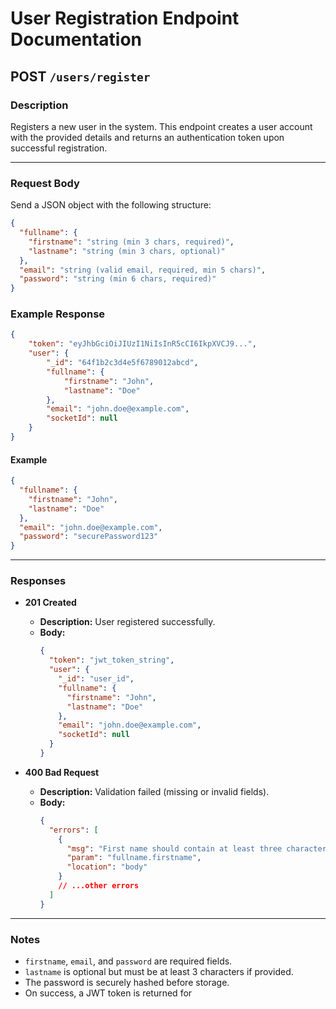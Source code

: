 # User Registration Endpoint Documentation

## POST `/users/register`

### Description

Registers a new user in the system. This endpoint creates a user account with the provided details and returns an authentication token upon successful registration.

---

### Request Body

Send a JSON object with the following structure:

```json
{
  "fullname": {
    "firstname": "string (min 3 chars, required)",
    "lastname": "string (min 3 chars, optional)"
  },
  "email": "string (valid email, required, min 5 chars)",
  "password": "string (min 6 chars, required)"
}
```

### Example Response

```json
{
    "token": "eyJhbGciOiJIUzI1NiIsInR5cCI6IkpXVCJ9...",
    "user": {
        "_id": "64f1b2c3d4e5f6789012abcd",
        "fullname": {
            "firstname": "John",
            "lastname": "Doe"
        },
        "email": "john.doe@example.com",
        "socketId": null
    }
}
```
#### Example

```json
{
  "fullname": {
    "firstname": "John",
    "lastname": "Doe"
  },
  "email": "john.doe@example.com",
  "password": "securePassword123"
}
```

---

### Responses

- **201 Created**
  - **Description:** User registered successfully.
  - **Body:**
    ```json
    {
      "token": "jwt_token_string",
      "user": {
        "_id": "user_id",
        "fullname": {
          "firstname": "John",
          "lastname": "Doe"
        },
        "email": "john.doe@example.com",
        "socketId": null
      }
    }
    ```

- **400 Bad Request**
  - **Description:** Validation failed (missing or invalid fields).
  - **Body:**
    ```json
    {
      "errors": [
        {
          "msg": "First name should contain at least three characters",
          "param": "fullname.firstname",
          "location": "body"
        }
        // ...other errors
      ]
    }
    ```

---

### Notes

- `firstname`, `email`, and `password` are required fields.
- `lastname` is optional but must be at least 3 characters if provided.
- The password is securely hashed before storage.
- On success, a JWT token is returned for
